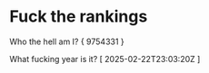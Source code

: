 # Fuck the rankings

Who the hell am I?
{ 9754331 }

What fucking year is it?
[ 2025-02-22T23:03:20Z ]
